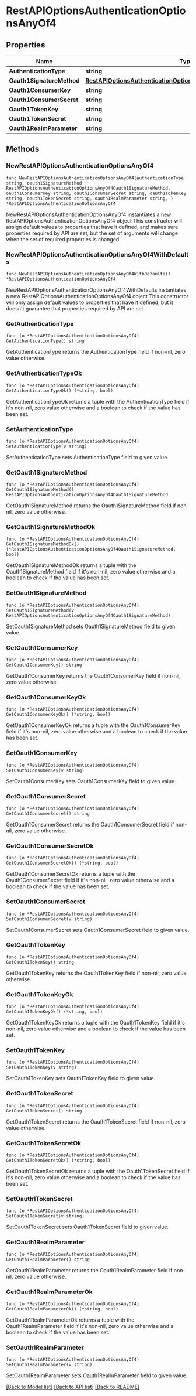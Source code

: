 # RestAPIOptionsAuthenticationOptionsAnyOf4

## Properties

Name | Type | Description | Notes
------------ | ------------- | ------------- | -------------
**AuthenticationType** | **string** |  | 
**Oauth1SignatureMethod** | [**RestAPIOptionsAuthenticationOptionsAnyOf4Oauth1SignatureMethod**](RestAPIOptionsAuthenticationOptionsAnyOf4Oauth1SignatureMethod.md) |  | 
**Oauth1ConsumerKey** | **string** |  | 
**Oauth1ConsumerSecret** | **string** |  | 
**Oauth1TokenKey** | **string** |  | 
**Oauth1TokenSecret** | **string** |  | 
**Oauth1RealmParameter** | **string** |  | 

## Methods

### NewRestAPIOptionsAuthenticationOptionsAnyOf4

`func NewRestAPIOptionsAuthenticationOptionsAnyOf4(authenticationType string, oauth1SignatureMethod RestAPIOptionsAuthenticationOptionsAnyOf4Oauth1SignatureMethod, oauth1ConsumerKey string, oauth1ConsumerSecret string, oauth1TokenKey string, oauth1TokenSecret string, oauth1RealmParameter string, ) *RestAPIOptionsAuthenticationOptionsAnyOf4`

NewRestAPIOptionsAuthenticationOptionsAnyOf4 instantiates a new RestAPIOptionsAuthenticationOptionsAnyOf4 object
This constructor will assign default values to properties that have it defined,
and makes sure properties required by API are set, but the set of arguments
will change when the set of required properties is changed

### NewRestAPIOptionsAuthenticationOptionsAnyOf4WithDefaults

`func NewRestAPIOptionsAuthenticationOptionsAnyOf4WithDefaults() *RestAPIOptionsAuthenticationOptionsAnyOf4`

NewRestAPIOptionsAuthenticationOptionsAnyOf4WithDefaults instantiates a new RestAPIOptionsAuthenticationOptionsAnyOf4 object
This constructor will only assign default values to properties that have it defined,
but it doesn't guarantee that properties required by API are set

### GetAuthenticationType

`func (o *RestAPIOptionsAuthenticationOptionsAnyOf4) GetAuthenticationType() string`

GetAuthenticationType returns the AuthenticationType field if non-nil, zero value otherwise.

### GetAuthenticationTypeOk

`func (o *RestAPIOptionsAuthenticationOptionsAnyOf4) GetAuthenticationTypeOk() (*string, bool)`

GetAuthenticationTypeOk returns a tuple with the AuthenticationType field if it's non-nil, zero value otherwise
and a boolean to check if the value has been set.

### SetAuthenticationType

`func (o *RestAPIOptionsAuthenticationOptionsAnyOf4) SetAuthenticationType(v string)`

SetAuthenticationType sets AuthenticationType field to given value.


### GetOauth1SignatureMethod

`func (o *RestAPIOptionsAuthenticationOptionsAnyOf4) GetOauth1SignatureMethod() RestAPIOptionsAuthenticationOptionsAnyOf4Oauth1SignatureMethod`

GetOauth1SignatureMethod returns the Oauth1SignatureMethod field if non-nil, zero value otherwise.

### GetOauth1SignatureMethodOk

`func (o *RestAPIOptionsAuthenticationOptionsAnyOf4) GetOauth1SignatureMethodOk() (*RestAPIOptionsAuthenticationOptionsAnyOf4Oauth1SignatureMethod, bool)`

GetOauth1SignatureMethodOk returns a tuple with the Oauth1SignatureMethod field if it's non-nil, zero value otherwise
and a boolean to check if the value has been set.

### SetOauth1SignatureMethod

`func (o *RestAPIOptionsAuthenticationOptionsAnyOf4) SetOauth1SignatureMethod(v RestAPIOptionsAuthenticationOptionsAnyOf4Oauth1SignatureMethod)`

SetOauth1SignatureMethod sets Oauth1SignatureMethod field to given value.


### GetOauth1ConsumerKey

`func (o *RestAPIOptionsAuthenticationOptionsAnyOf4) GetOauth1ConsumerKey() string`

GetOauth1ConsumerKey returns the Oauth1ConsumerKey field if non-nil, zero value otherwise.

### GetOauth1ConsumerKeyOk

`func (o *RestAPIOptionsAuthenticationOptionsAnyOf4) GetOauth1ConsumerKeyOk() (*string, bool)`

GetOauth1ConsumerKeyOk returns a tuple with the Oauth1ConsumerKey field if it's non-nil, zero value otherwise
and a boolean to check if the value has been set.

### SetOauth1ConsumerKey

`func (o *RestAPIOptionsAuthenticationOptionsAnyOf4) SetOauth1ConsumerKey(v string)`

SetOauth1ConsumerKey sets Oauth1ConsumerKey field to given value.


### GetOauth1ConsumerSecret

`func (o *RestAPIOptionsAuthenticationOptionsAnyOf4) GetOauth1ConsumerSecret() string`

GetOauth1ConsumerSecret returns the Oauth1ConsumerSecret field if non-nil, zero value otherwise.

### GetOauth1ConsumerSecretOk

`func (o *RestAPIOptionsAuthenticationOptionsAnyOf4) GetOauth1ConsumerSecretOk() (*string, bool)`

GetOauth1ConsumerSecretOk returns a tuple with the Oauth1ConsumerSecret field if it's non-nil, zero value otherwise
and a boolean to check if the value has been set.

### SetOauth1ConsumerSecret

`func (o *RestAPIOptionsAuthenticationOptionsAnyOf4) SetOauth1ConsumerSecret(v string)`

SetOauth1ConsumerSecret sets Oauth1ConsumerSecret field to given value.


### GetOauth1TokenKey

`func (o *RestAPIOptionsAuthenticationOptionsAnyOf4) GetOauth1TokenKey() string`

GetOauth1TokenKey returns the Oauth1TokenKey field if non-nil, zero value otherwise.

### GetOauth1TokenKeyOk

`func (o *RestAPIOptionsAuthenticationOptionsAnyOf4) GetOauth1TokenKeyOk() (*string, bool)`

GetOauth1TokenKeyOk returns a tuple with the Oauth1TokenKey field if it's non-nil, zero value otherwise
and a boolean to check if the value has been set.

### SetOauth1TokenKey

`func (o *RestAPIOptionsAuthenticationOptionsAnyOf4) SetOauth1TokenKey(v string)`

SetOauth1TokenKey sets Oauth1TokenKey field to given value.


### GetOauth1TokenSecret

`func (o *RestAPIOptionsAuthenticationOptionsAnyOf4) GetOauth1TokenSecret() string`

GetOauth1TokenSecret returns the Oauth1TokenSecret field if non-nil, zero value otherwise.

### GetOauth1TokenSecretOk

`func (o *RestAPIOptionsAuthenticationOptionsAnyOf4) GetOauth1TokenSecretOk() (*string, bool)`

GetOauth1TokenSecretOk returns a tuple with the Oauth1TokenSecret field if it's non-nil, zero value otherwise
and a boolean to check if the value has been set.

### SetOauth1TokenSecret

`func (o *RestAPIOptionsAuthenticationOptionsAnyOf4) SetOauth1TokenSecret(v string)`

SetOauth1TokenSecret sets Oauth1TokenSecret field to given value.


### GetOauth1RealmParameter

`func (o *RestAPIOptionsAuthenticationOptionsAnyOf4) GetOauth1RealmParameter() string`

GetOauth1RealmParameter returns the Oauth1RealmParameter field if non-nil, zero value otherwise.

### GetOauth1RealmParameterOk

`func (o *RestAPIOptionsAuthenticationOptionsAnyOf4) GetOauth1RealmParameterOk() (*string, bool)`

GetOauth1RealmParameterOk returns a tuple with the Oauth1RealmParameter field if it's non-nil, zero value otherwise
and a boolean to check if the value has been set.

### SetOauth1RealmParameter

`func (o *RestAPIOptionsAuthenticationOptionsAnyOf4) SetOauth1RealmParameter(v string)`

SetOauth1RealmParameter sets Oauth1RealmParameter field to given value.



[[Back to Model list]](../README.md#documentation-for-models) [[Back to API list]](../README.md#documentation-for-api-endpoints) [[Back to README]](../README.md)


